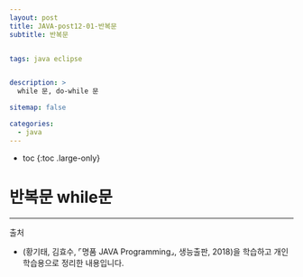 ```yaml
---
layout: post
title: JAVA-post12-01-반복문
subtitle: 반복문


tags: java eclipse


description: >
  while 문, do-while 문

sitemap: false

categories:
  - java
---
```


* toc
{:toc .large-only}


# 반복문 while문



-----
출처

- (황기태, 김효수, ⌜명품 JAVA Programming⌟, 생능출판, 	2018)을 학습하고 개인 학습용으로 정리한 내용입니다.
